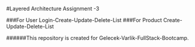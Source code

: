 #Layered Architecture Assignment -3


###For User
Login-Create-Update-Delete-List
###For Product
Create-Update-Delete-List

######This repository is created for Gelecek-Varlik-FullStack-Bootcamp.
